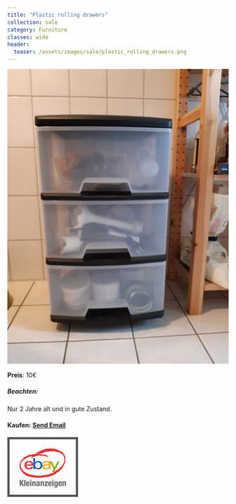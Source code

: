 ```yaml
---
title: "Plastic rolling drawers"
collection: sale
category: Furniture
classes: wide
header: 
  teaser: /assets/images/sale/plastic_rolling_drawers.png
---
```




<a href="">
  <img src="/assets/images/sale/plastic_rolling_drawers.png" alt="Plastic rolling drawers">
</a>

**Preis**: 10€

##### Beachten:
Nur 2 Jahre alt und in gute Zustand.

#### Kaufen: <a href = "mailto:digitaldasler@gmail.com?subject=Plastic rolling drawers">Send Email</a>

<a href="">
  <img src="/assets/images/ebay.png" alt="Ebay Kleinanzeigen" style="border: 5px solid #555">
</a>

